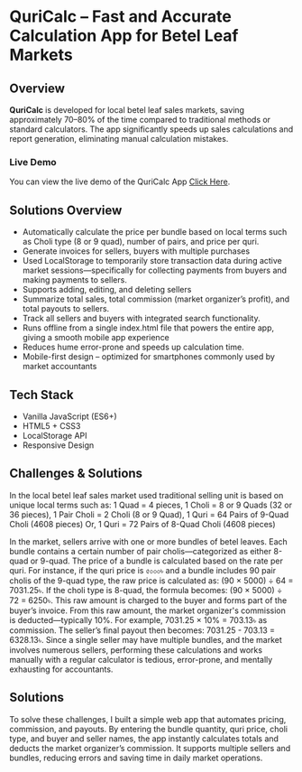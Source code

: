 # QuriCalc – Fast and Accurate Calculation App for Betel Leaf Markets

## Overview

**QuriCalc** is developed for local betel leaf sales markets, saving approximately 70–80% of the time compared to traditional methods or standard calculators. The app significantly speeds up sales calculations and report generation, eliminating manual calculation mistakes.

### Live Demo

You can view the live demo of the QuriCalc App [Click Here](https://quricalc.vercel.app/).

## Solutions Overview

- Automatically calculate the price per bundle based on local terms such as Choli type (8 or 9 quad), number of pairs, and price per quri.
- Generate invoices for sellers, buyers with multiple purchases
- Used LocalStorage to temporarily store transaction data during active market sessions—specifically for collecting payments from buyers and making payments to sellers.
- Supports adding, editing, and deleting sellers
- Summarize total sales, total commission (market organizer’s profit), and total payouts to sellers.
- Track all sellers and buyers with integrated search functionality.
- Runs offline from a single index.html file that powers the entire app, giving a smooth mobile app experience
- Reduces hume error-prone and speeds up calculation time.
- Mobile-first design – optimized for smartphones commonly used by market accountants

## Tech Stack

- Vanilla JavaScript (ES6+)
- HTML5 + CSS3
- LocalStorage API
- Responsive Design

## Challenges & Solutions

In the local betel leaf sales market used traditional selling unit is based on unique local terms such as:
1 Quad = 4 pieces, 1 Choli = 8 or 9 Quads (32 or 36 pieces), 1 Pair Choli = 2 Choli (8 or 9 Quad), 1 Quri = 64 Pairs of 9-Quad Choli (4608 pieces) Or, 1 Quri = 72 Pairs of 8-Quad Choli (4608 pieces)

In the market, sellers arrive with one or more bundles of betel leaves. Each bundle contains a certain number of pair cholis—categorized as either 8-quad or 9-quad. The price of a bundle is calculated based on the rate per quri. For instance, if the quri price is ৫০০০৳ and a bundle includes 90 pair cholis of the 9-quad type, the raw price is calculated as: (90 × 5000) ÷ 64 = 7031.25৳. If the choli type is 8-quad, the formula becomes: (90 × 5000) ÷ 72 = 6250৳. This raw amount is charged to the buyer and forms part of the buyer’s invoice. From this raw amount, the market organizer's commission is deducted—typically 10%. For example, 7031.25 × 10% = 703.13৳ as commission. The seller’s final payout then becomes: 7031.25 - 703.13 = 6328.13৳. Since a single seller may have multiple bundles, and the market involves numerous sellers, performing these calculations and works manually with a regular calculator is tedious, error-prone, and mentally exhausting for accountants.

## Solutions

To solve these challenges, I built a simple web app that automates pricing, commission, and payouts. By entering the bundle quantity, quri price, choli type, and buyer and seller names, the app instantly calculates totals and deducts the market organizer’s commission. It supports multiple sellers and bundles, reducing errors and saving time in daily market operations.
